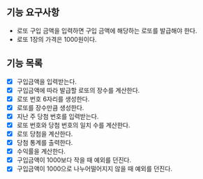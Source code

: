 ## 기능 요구사항
- 로또 구입 금액을 입력하면 구입 금액에 해당하는 로또를 발급해야 한다.
- 로또 1장의 가격은 1000원이다.

## 기능 목록
- [x] 구입금액을 입력받는다.
- [x] 구입금액에 따라 발급할 로또의 장수를 계산한다.
- [x] 로또 번호 6자리를 생성한다.
- [x] 로또를 장수만큼 생성한다.
- [x] 지난 주 당첨 번호를 입력받는다.
- [x] 로또 번호와 당첨 번호의 일치 수를 계산한다.
- [x] 로또 당첨을 계산한다.
- [x] 당첨 통계를 출력한다.
- [x] 수익률을 계산한다.
- [x] 구입금액이 1000보다 작을 때 예외를 던진다.
- [x] 구입금액이 1000으로 나누어떨어지지 않을 때 예외를 던진다.